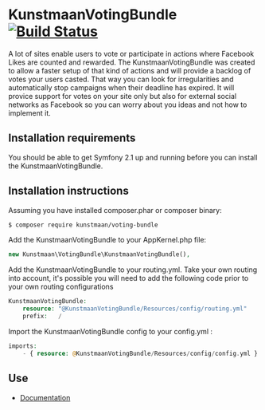 # KunstmaanVotingBundle [![Build Status](https://travis-ci.org/Kunstmaan/KunstmaanVotingBundle.png?branch=master)](http://travis-ci.org/Kunstmaan/KunstmaanVotingBundle)

A lot of sites enable users to vote or participate in actions where Facebook Likes are counted and rewarded. The KunstmaanVotingBundle was created to allow a faster setup of that kind of actions and will provide a backlog of votes your users casted. That way you can look for irregularities and automatically stop campaigns when their deadline has expired. It will provice support for votes on your site only but also for external social networks as Facebook so you can worry about you ideas and not how to implement it.

Installation requirements
-------------------------
You should be able to get Symfony 2.1 up and running before you can install the KunstmaanVotingBundle.

Installation instructions
-------------------------
Assuming you have installed composer.phar or composer binary:

``` bash
$ composer require kunstmaan/voting-bundle
```

Add the KunstmaanVotingBundle to your AppKernel.php file:

```PHP
new Kunstmaan\VotingBundle\KunstmaanVotingBundle(),
```

Add the KunstmaanVotingBundle to your routing.yml. Take your own routing into account, it's possible you will need to add the following code prior to your own routing configurations

```PHP
KunstmaanVotingBundle:
    resource: "@KunstmaanVotingBundle/Resources/config/routing.yml"
    prefix:   /
```

Import the KunstmaanVotingBundle config to your config.yml :

```PHP
imports:
    - { resource: @KunstmaanVotingBundle/Resources/config/config.yml }
```

Use
---

* [Documentation](https://github.com/Kunstmaan/KunstmaanVotingBundle/blob/master/Resources/doc/index.md)
